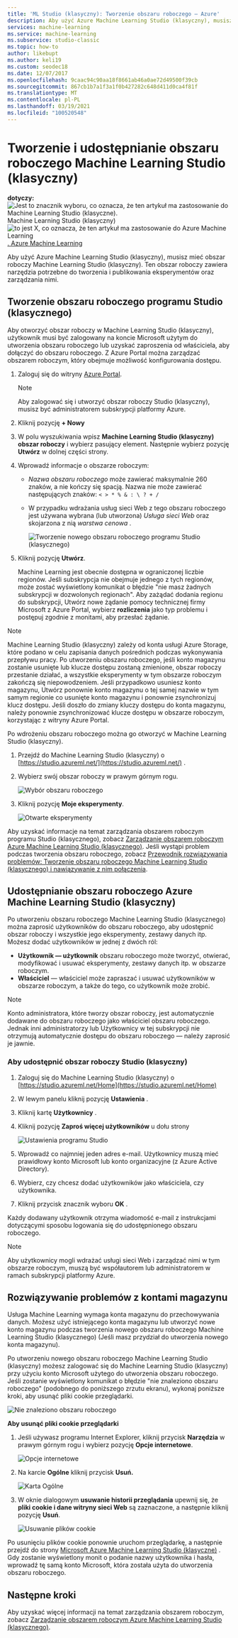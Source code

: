 ```yaml
---
title: 'ML Studio (klasyczny): Tworzenie obszaru roboczego — Azure'
description: Aby użyć Azure Machine Learning Studio (klasyczny), musisz mieć obszar roboczy Machine Learning Studio (klasyczny). Ten obszar roboczy zawiera narzędzia potrzebne do tworzenia i publikowania eksperymentów oraz zarządzania nimi.
services: machine-learning
ms.service: machine-learning
ms.subservice: studio-classic
ms.topic: how-to
author: likebupt
ms.author: keli19
ms.custom: seodec18
ms.date: 12/07/2017
ms.openlocfilehash: 9caac94c90aa18f8661ab46a0ae72d49500f39cb
ms.sourcegitcommit: 867cb1b7a1f3a1f0b427282c648d411d0ca4f81f
ms.translationtype: MT
ms.contentlocale: pl-PL
ms.lasthandoff: 03/19/2021
ms.locfileid: "100520548"
---
```

# <a name="create-and-share-an-machine-learning-studio-classic-workspace"></a>Tworzenie i udostępnianie obszaru roboczego Machine Learning Studio (klasyczny)

**dotyczy:** ![ Jest to znacznik wyboru, co oznacza, że ten artykuł ma zastosowanie do Machine Learning Studio (klasyczne). ](../../../includes/media/aml-applies-to-skus/yes.png) Machine Learning Studio (klasyczny) ![ to jest X, co oznacza, że ten artykuł ma zastosowanie do Azure Machine Learning ](../../../includes/media/aml-applies-to-skus/no.png)[ . Azure Machine Learning](../overview-what-is-machine-learning-studio.md#ml-studio-classic-vs-azure-machine-learning-studio)  

Aby użyć Azure Machine Learning Studio (klasyczny), musisz mieć obszar roboczy Machine Learning Studio (klasyczny). Ten obszar roboczy zawiera narzędzia potrzebne do tworzenia i publikowania eksperymentów oraz zarządzania nimi.

## <a name="create-a-studio-classic-workspace"></a>Tworzenie obszaru roboczego programu Studio (klasycznego)

Aby otworzyć obszar roboczy w Machine Learning Studio (klasyczny), użytkownik musi być zalogowany na koncie Microsoft użytym do utworzenia obszaru roboczego lub uzyskać zaproszenia od właściciela, aby dołączyć do obszaru roboczego. Z Azure Portal można zarządzać obszarem roboczym, który obejmuje możliwość konfigurowania dostępu.

1. Zaloguj się do witryny [Azure Portal](https://portal.azure.com/).

    > [!NOTE]
    > Aby zalogować się i utworzyć obszar roboczy Studio (klasyczny), musisz być administratorem subskrypcji platformy Azure. 
    >
    > 

2. Kliknij pozycję **+ Nowy**

3. W polu wyszukiwania wpisz **Machine Learning Studio (klasyczny) obszar roboczy** i wybierz pasujący element. Następnie wybierz pozycję **Utwórz** w dolnej części strony.

4. Wprowadź informacje o obszarze roboczym:

   - *Nazwa obszaru roboczego* może zawierać maksymalnie 260 znaków, a nie kończy się spacją. Nazwa nie może zawierać następujących znaków: `< > * % & : \ ? + /`
   - W przypadku wdrażania usług sieci Web z tego obszaru roboczego jest używana wybrana (lub utworzona) *Usługa sieci Web* oraz skojarzona z nią *warstwa cenowa* .

     ![Tworzenie nowego obszaru roboczego programu Studio (klasycznego)](./media/create-workspace/create-new-workspace.png)

5. Kliknij pozycję **Utwórz**.

   Machine Learning jest obecnie dostępna w ograniczonej liczbie regionów. Jeśli subskrypcja nie obejmuje jednego z tych regionów, może zostać wyświetlony komunikat o błędzie "nie masz żadnych subskrypcji w dozwolonych regionach".  Aby zażądać dodania regionu do subskrypcji, Utwórz nowe żądanie pomocy technicznej firmy Microsoft z Azure Portal, wybierz **rozliczenia** jako typ problemu i postępuj zgodnie z monitami, aby przesłać żądanie.


> [!NOTE]
> Machine Learning Studio (klasyczny) zależy od konta usługi Azure Storage, które podano w celu zapisania danych pośrednich podczas wykonywania przepływu pracy. Po utworzeniu obszaru roboczego, jeśli konto magazynu zostanie usunięte lub klucze dostępu zostaną zmienione, obszar roboczy przestanie działać, a wszystkie eksperymenty w tym obszarze roboczym zakończą się niepowodzeniem.
Jeśli przypadkowo usuniesz konto magazynu, Utwórz ponownie konto magazynu o tej samej nazwie w tym samym regionie co usunięte konto magazynu i ponownie zsynchronizuj klucz dostępu. Jeśli doszło do zmiany kluczy dostępu do konta magazynu, należy ponownie zsynchronizować klucze dostępu w obszarze roboczym, korzystając z witryny Azure Portal.

Po wdrożeniu obszaru roboczego można go otworzyć w Machine Learning Studio (klasyczny).

1. Przejdź do Machine Learning Studio (klasyczny) o [https://studio.azureml.net/](https://studio.azureml.net/) .

2. Wybierz swój obszar roboczy w prawym górnym rogu.

    ![Wybór obszaru roboczego](./media/create-workspace/open-workspace.png)

3. Kliknij pozycję **Moje eksperymenty**.

    ![Otwarte eksperymenty](./media/create-workspace/my-experiments.png)

Aby uzyskać informacje na temat zarządzania obszarem roboczym programu Studio (klasycznego), zobacz [Zarządzanie obszarem roboczym Azure Machine Learning Studio (klasycznego)](manage-workspace.md).
Jeśli wystąpi problem podczas tworzenia obszaru roboczego, zobacz [Przewodnik rozwiązywania problemów: Tworzenie obszaru roboczego Machine Learning Studio (klasycznego) i nawiązywanie z nim połączenia](index.yml).


## <a name="share-an-azure-machine-learning-studio-classic-workspace"></a>Udostępnianie obszaru roboczego Azure Machine Learning Studio (klasyczny)
Po utworzeniu obszaru roboczego Machine Learning Studio (klasycznego) można zaprosić użytkowników do obszaru roboczego, aby udostępnić obszar roboczy i wszystkie jego eksperymenty, zestawy danych itp. Możesz dodać użytkowników w jednej z dwóch ról:

* **Użytkownik — użytkownik** obszaru roboczego może tworzyć, otwierać, modyfikować i usuwać eksperymenty, zestawy danych itp. w obszarze roboczym.
* **Właściciel** — właściciel może zapraszać i usuwać użytkowników w obszarze roboczym, a także do tego, co użytkownik może zrobić.

> [!NOTE]
> Konto administratora, które tworzy obszar roboczy, jest automatycznie dodawane do obszaru roboczego jako właściciel obszaru roboczego. Jednak inni administratorzy lub Użytkownicy w tej subskrypcji nie otrzymują automatycznie dostępu do obszaru roboczego — należy zaprosić je jawnie.
> 
> 

### <a name="to-share-a-studio-classic-workspace"></a>Aby udostępnić obszar roboczy Studio (klasyczny)

1. Zaloguj się do Machine Learning Studio (klasyczny) o [https://studio.azureml.net/Home](https://studio.azureml.net/Home)

2. W lewym panelu kliknij pozycję **Ustawienia** .

3. Kliknij kartę **Użytkownicy** .

4. Kliknij pozycję **Zaproś więcej użytkowników** u dołu strony

    ![Ustawienia programu Studio](./media/create-workspace/settings.png)

5. Wprowadź co najmniej jeden adres e-mail. Użytkownicy muszą mieć prawidłowy konto Microsoft lub konto organizacyjne (z Azure Active Directory).

6. Wybierz, czy chcesz dodać użytkowników jako właściciela, czy użytkownika.

7. Kliknij przycisk znacznik wyboru **OK** .

Każdy dodawany użytkownik otrzyma wiadomość e-mail z instrukcjami dotyczącymi sposobu logowania się do udostępnionego obszaru roboczego.

> [!NOTE]
> Aby użytkownicy mogli wdrażać usługi sieci Web i zarządzać nimi w tym obszarze roboczym, muszą być współautorem lub administratorem w ramach subskrypcji platformy Azure. 

## <a name="troubleshoot-storage-accounts"></a>Rozwiązywanie problemów z kontami magazynu


Usługa Machine Learning wymaga konta magazynu do przechowywania danych. Możesz użyć istniejącego konta magazynu lub utworzyć nowe konto magazynu podczas tworzenia nowego obszaru roboczego Machine Learning Studio (klasycznego) (Jeśli masz przydział do utworzenia nowego konta magazynu).

Po utworzeniu nowego obszaru roboczego Machine Learning Studio (klasyczny) możesz zalogować się do Machine Learning Studio (klasyczny) przy użyciu konto Microsoft użytego do utworzenia obszaru roboczego. Jeśli zostanie wyświetlony komunikat o błędzie "nie znaleziono obszaru roboczego" (podobnego do poniższego zrzutu ekranu), wykonaj poniższe kroki, aby usunąć pliki cookie przeglądarki.

![Nie znaleziono obszaru roboczego](media/troubleshooting-creating-ml-workspace/screen3.png)

**Aby usunąć pliki cookie przeglądarki**

1. Jeśli używasz programu Internet Explorer, kliknij przycisk **Narzędzia** w prawym górnym rogu i wybierz pozycję **Opcje internetowe**.  

   ![Opcje internetowe](media/troubleshooting-creating-ml-workspace/screen4.png)

2. Na karcie **Ogólne** kliknij przycisk **Usuń.**

   ![Karta Ogólne](media/troubleshooting-creating-ml-workspace/screen5.png)

3. W oknie dialogowym **usuwanie historii przeglądania** upewnij się, że **pliki cookie i dane witryny sieci Web** są zaznaczone, a następnie kliknij pozycję **Usuń**.

   ![Usuwanie plików cookie](media/troubleshooting-creating-ml-workspace/screen6.png)

Po usunięciu plików cookie ponownie uruchom przeglądarkę, a następnie przejdź do strony [Microsoft Azure Machine Learning Studio (klasyczne)](https://studio.azureml.net) . Gdy zostanie wyświetlony monit o podanie nazwy użytkownika i hasła, wprowadź tę samą konto Microsoft, która została użyta do utworzenia obszaru roboczego.


## <a name="next-steps"></a>Następne kroki

Aby uzyskać więcej informacji na temat zarządzania obszarem roboczym, zobacz [Zarządzanie obszarem roboczym Azure Machine Learning Studio (klasycznego)](manage-workspace.md).